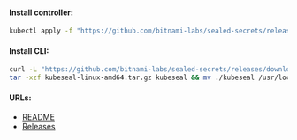 #### Install controller:
```bash
kubectl apply -f "https://github.com/bitnami-labs/sealed-secrets/releases/download/v0.19.5/controller.yaml"
```

#### Install CLI:
```bash
curl -L "https://github.com/bitnami-labs/sealed-secrets/releases/download/v0.19.5/kubeseal-0.19.5-linux-amd64.tar.gz" -o "kubeseal-linux-amd64.tar.gz" && \
tar -xzf kubeseal-linux-amd64.tar.gz kubeseal && mv ./kubeseal /usr/local/bin/
```

#### URLs:
- [README](https://github.com/bitnami-labs/sealed-secrets/blob/main/README.md)
- [Releases](https://github.com/bitnami-labs/sealed-secrets/releases)
